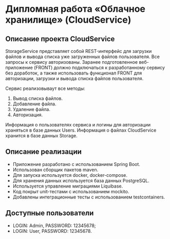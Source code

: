 # Дипломная работа «Облачное хранилище» (CloudService)## Описание проекта CloudServiceStorageService представляет собой REST-интерфейс для загрузки файлов и вывода списка уже загруженных файлов пользователя. Все запросы к сервису авторизованы. Заранее подготовленное веб-приложение (FRONT) должно подключаться к разработанному сервису без доработок, а также использовать функционал FRONT для авторизации, загрузки и вывода списка файлов пользователя.Сервис реализовываут все методы:  1. Вывод списка файлов.  2. Добавление файла.  3. Удаление файла.  4. Авторизация.Информация о пользователях сервиса и логины для авторизации храняться в базе данных Users.Информация о файлах CloudService хранится в базе данных Storage.## Описание реализации- Приложение разработано с использованием Spring Boot.- Использован сборщик пакетов maven.- Для запуска используется docker, docker-compose.- Для хранения данных используется база данных PostgreSQL.- Используется управление миграциями Liquibase.- Код покрыт unit-тестами с использованием mockito.- Добавлены интеграционные тесты с использованием testcontainers.## Доступные пользователи- LOGIN: Admin, PASSWORD: 12345678;- LOGIN: User, PASSWORD: 12345678.